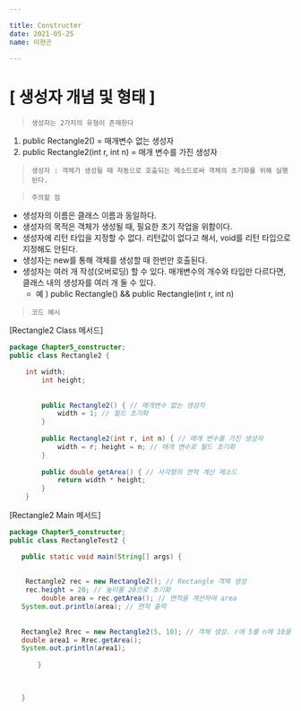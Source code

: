 ```yaml
---

title: Constructer
date: 2021-05-25
name: 이현곤

---
```

# [ 생성자 개념 및 형태 ] 

> ` 생성자는 2가지의 유형이 존재한다 `

1. public Rectangle2()  = 매개변수 없는 생성자 
2. public Rectangle2(int r, int n)  = 매개 변수를 가진 생성자

> ` 생성자 : 객체가 생성될 때 자동으로 호출되는 메소드로써 객체의 초기화를 위해 실행된다. `

> ` 주의할 점 `
* 생성자의 이름은 클래스 이름과 동일하다.
* 생성자의 목적은 객체가 생성될 때, 필요한 초기 작업을 위함이다.
* 생성자에 리턴 타입을 지정할 수 없다. 리턴값이 없다고 해서, void를 리턴 타입으로 지정해도 안된다.
* 생성자는 new를 통해 객체를 생성할 때 한번만 호출된다.
* 생성자는 여러 개 작성(오버로딩) 할 수 있다.
  매개변수의 개수와 타입만 다르다면, 클래스 내의 생성자를 여러 개 둘 수 있다.
  - 예 ) public Rectangle()   &&   public Rectangle(int r, int n)
      
> ` 코드 예시 `

[Rectangle2 Class 메서드] 

```java
package Chapter5_constructer;
public class Rectangle2 {

	int width;
        int height;
	
       
	    public Rectangle2() { // 매개변수 없는 생성자
	        width = 1; // 필드 초기화
	    }
	 
	    public Rectangle2(int r, int n) { // 매개 변수를 가진 생성자
	        width = r; height = n; // 매개 변수로 필드 초기화
	    }
	    
	    public double getArea() { // 사각형의 면적 계산 메소드
	        return width * height;
	    }
	}
  ```
 [Rectangle2 Main 메서드] 
 
 ```java
 package Chapter5_constructer;
 public class RectangleTest2 {

	public static void main(String[] args) {
	
		
	 Rectangle2 rec = new Rectangle2(); // Rectangle 객체 생성
	 rec.height = 20; // 높이를 20으로 초기화
         double area = rec.getArea(); // 면적을 계산하여 area 
	System.out.println(area); // 면적 출력
		 
		 
	Rectangle2 Rrec = new Rectangle2(5, 10); // 객체 생성. r에 5를 n에 10을 넣어 초기화.
	double area1 = Rrec.getArea();
	System.out.println(area1);
	 
	    }
	

		  
	}
 ```		
